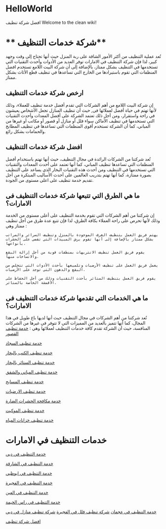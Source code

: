 # HelloWorld
افضل شركة تنظيف
Welcome to the clean wiki!

# ** شركة خدمات التنظيف**

تُعد عملية التنظيف من أكثر الأمور الشاقة على ربة المنزل حيث أنها تحتاج إلى وقت وجهد كبير، لذا فإن شركة التنظيف في الامارات توفر العديد من الأدوات وأحدث التقنيات التي تستخدمها في التنظيف بشكل ممتاز، بالإضافة إلى أن شركة البيت اللامع تستخدم افضل المنظفات التي تقوم باستيرادها من الخارج التي تساعدها في تنظيف قطع الأثاث بشكل ممتاز.

## **ارخص شركة خدمات التنظيف**

إن شركة البيت اللامع من أهم الشركات التي تقدم أفضل خدمة تنظيف للعملاء، وذلك لأنها تهتم في حياة أفضل لعملائها فى, حيث أن تنظيف المنازل تجعل الأشخاص يعيشون في راحة واستقرار، ومن أجل ذلك تعتمد الشركة على أفضل المعدات وأحدث التقنيات التي تستخدمها في تنظيف الأماكن سواء فلل أو منازل أو قصور أو مكاتب أو غيرها من المباني، كما أن الشركة تستخدم أقوى المنظفات التي تساعدها في تنظيف المطابخ والحمامات بشكل رائع.

## **افضل شركة خدمات التنظيف**

تُعد شركتنا من الشركات الرائدة في مجال التنظيف، حيث أنها تهتم باستخدام أفضل المنظفات التي تساعدها تنظيف المباني، كما أنها تعتمد على أحدث المعدات والتقنيات التي تستخدمها في التنظيف ومن أحدث هذه التقنيات البخار الذي يساعد على التنظيف بصورة ممتازة، كما أنها تهتم بتدريب العالمين على أحدث الأساليب المبتكرة من أجل تقديم خدمة تنظيف على اعلى مستوى من الجودة.

## **ما هي الطرق التي تتبعها شركة خدمات التنظيف فى الامارات؟**

إن شركتنا من أهم الشركات التي تقوم بخدمة التنظيف على أعلى مستوى من الخدمة وذلك لأنها تحرص على راحة العملاء بكافة الطرق، لذا فإن تتبع عدة طرق من أجل تنظيف ممتاز وهي :

    يهتم فريق العمل بتنظيف الغرف الموجودة بالمنزل وتنظيف السرائر والمراتب بشكل ممتاز بالإضافة إلى أنها تقوم برش المبيدات التي تقضي على الحشرات بأنواعها.

    يقوم فريق العمل تنظيف الانتريهات بمنظفات قوية من أجل إزالة البقع والاتساخات منها.

    يعمل فريق العمل على تنظيف الأرضيات وتلميعها بأحدث الأدوات التي تتخلص من البقع والدهون التي توجد على الأرضيات.

    يقوم فريق العمل بتنظيف الستائر بأحدث التقنيات وذلك من أجل الحفاظ على الأقمشة الخاصة بالستائر.

## **ما هي الخدمات التي تقدمها شركة خدمات التنظيف فى الامارات؟**

تُعد شركتنا من أهم الشركات في مجال التنظيف حيث أنها لديها باع طويل في هذا المجال، كما أنها تتميز بالعديد من المميزات التي لا تتوفر في غيرها من الشركات المنافسة، حيث أن الشركة تقدم كافة خدمات التنظيف لعملائها وهي :
[خدمة تنظيف القصور](https://baytlamie.com/cleaning-services/46/%d8%ae%d8%af%d9%85%d8%a7%d8%aa-%d8%b4%d8%b1%d9%83%d8%a7%d8%aa-%d8%a7%d9%84%d8%aa%d9%86%d8%b8%d9%8a%d9%81/)

[خدمة تنظيف السجاد](https://baytlamie.com/cleaning-services/703/%d8%b4%d8%b1%d9%83%d8%a9-%d8%aa%d9%86%d8%b8%d9%8a%d9%81-%d8%b3%d8%ac%d8%a7%d8%af/)

[خدمة تنظيف الكنب بالبخار](https://baytlamie.com/cleaning-services/505/%d8%b4%d8%b1%d9%83%d8%a9-%d8%aa%d9%86%d8%b8%d9%8a%d9%81-%d9%83%d9%86%d8%a8/)

[خدمة تنظيف الستائر بالبخار](https://baytlamie.com/cleaning-services/504/%d8%b4%d8%b1%d9%83%d8%a9-%d8%aa%d9%86%d8%b8%d9%8a%d9%81-%d8%b3%d8%aa%d8%a7%d8%a6%d8%b1-%d8%a8%d8%a7%d9%84%d8%a8%d8%ae%d8%a7%d8%b1/)

[خدمة تنظيف المباني والشقق](https://baytlamie.com/cleaning-services/656/%d8%b4%d8%b1%d9%83%d8%a9-%d8%aa%d9%86%d8%b8%d9%8a%d9%81-%d8%a7%d9%84%d9%85%d8%a8%d8%a7%d9%86%d9%8a/)

[خدمة تنظيف المسابح](https://baytlamie.com/cleaning-services/441/%d8%b4%d8%b1%d9%83%d8%a9-%d8%aa%d9%86%d8%b8%d9%8a%d9%81-%d9%85%d8%b3%d8%a7%d8%a8%d8%ad/)

[حدمة تنظيف الارضيات](https://baytlamie.com/cleaning-services/503/%d8%b4%d8%b1%d9%83%d8%a9-%d8%ac%d9%84%d9%89-%d9%88%d8%aa%d9%84%d9%85%d9%8a%d8%b9-%d8%b1%d8%ae%d8%a7%d9%85/)

[خدمة مكافحة الحشرات الضارة](https://baytlamie.com/cleaning-services/179/%d8%b4%d8%b1%d9%83%d8%a9-%d9%85%d9%83%d8%a7%d9%81%d8%ad%d8%a9-%d8%ad%d8%b4%d8%b1%d8%a7%d8%aa/)

[خدمة تنظيف الموكيت](https://baytlamie.com/cleaning-services/435/%d8%b4%d8%b1%d9%83%d8%a9-%d8%aa%d9%86%d8%b8%d9%8a%d9%81-%d9%85%d9%88%d9%83%d9%8a%d8%aa/)

[خدمة تنظيف خزانات المياه](https://baytlamie.com/cleaning-services/741/%d8%b4%d8%b1%d9%83%d8%a9-%d8%aa%d9%86%d8%b8%d9%8a%d9%81-%d8%ae%d8%b2%d8%a7%d9%86%d8%a7%d8%aa-%d9%85%d9%8a%d8%a7%d9%87/)
# **خدمات التنظيف في  الامارات**

[خدمة التنظيف في دبي](https://baytlamie.com/cleaning-services/152/%d8%ae%d8%af%d9%85%d8%a7%d8%aa-%d8%a7%d9%84%d8%aa%d9%86%d8%b8%d9%8a%d9%81-%d8%af%d8%a8%d9%8a/)

[خدمة التنظيف في الشارقة](https://baytlamie.com/%d8%aa%d9%86%d8%b8%d9%8a%d9%81-%d8%a7%d9%84%d8%b4%d8%a7%d8%b1%d9%82%d9%87/31160/%d8%b4%d8%b1%d9%83%d8%a9-%d8%aa%d9%86%d8%b8%d9%8a%d9%81-%d9%81%d9%8a-%d8%a7%d9%84%d8%b4%d8%a7%d8%b1%d9%82%d8%a9/)

[خدمة التنظيف في ابوظبي](https://baytlamie.com/%d8%aa%d9%86%d8%b8%d9%8a%d9%81-%d8%a7%d8%a8%d9%88%d8%b8%d8%a8%d9%8a/31176/%d8%b4%d8%b1%d9%83%d8%a9-%d8%aa%d9%86%d8%b8%d9%8a%d9%81-%d9%81%d9%8a-%d8%a7%d8%a8%d9%88%d8%b8%d8%a8%d9%8a/)

[خدمة التنظيف في الفجيرة](https://baytlamie.com/%d8%aa%d9%86%d8%b8%d9%8a%d9%81-%d8%a7%d9%84%d9%81%d8%ac%d9%8a%d8%b1%d8%a9/31163/%d8%b4%d8%b1%d9%83%d8%a9-%d8%aa%d9%86%d8%b8%d9%8a%d9%81-%d9%81%d9%8a-%d8%a7%d9%84%d9%81%d8%ac%d9%8a%d8%b1%d8%a9/)

[خدمة التنظيف في العين](https://baytlamie.com/%d8%aa%d9%86%d8%b8%d9%8a%d9%81-%d9%81%d9%89-%d8%a7%d9%84%d8%b9%d9%8a%d9%86/31186/%d8%b4%d8%b1%d9%83%d8%a9-%d8%aa%d9%86%d8%b8%d9%8a%d9%81-%d9%81%d9%8a-%d8%a7%d9%84%d8%b9%d9%8a%d9%86/)

[خدمة التنظيف في راس الخيمة](https://baytlamie.com/%d8%aa%d9%86%d8%b8%d9%8a%d9%81-%d8%b1%d8%a3%d8%b3-%d8%a7%d9%84%d8%ae%d9%8a%d9%85%d8%a9/31191/%d8%b4%d8%b1%d9%83%d8%a9-%d8%aa%d9%86%d8%b8%d9%8a%d9%81-%d9%81%d9%8a-%d8%b1%d8%a7%d8%b3-%d8%a7%d9%84%d8%ae%d9%8a%d9%85%d8%a9/)

[خدمة التنظيف في عجمان](https://baytlamie.com/%d8%aa%d9%86%d8%b8%d9%8a%d9%81-%d8%b9%d8%ac%d9%85%d8%a7%d9%86/31198/%d8%b4%d8%b1%d9%83%d8%a9-%d8%aa%d9%86%d8%b8%d9%8a%d9%81-%d9%81%d9%8a-%d8%b9%d8%ac%d9%85%d8%a7%d9%86/)
[شركة تنظيف فلل في الفجيرة](https://baytlamie.com/uncategorized/31213/%d8%b4%d8%b1%d9%83%d8%a9-%d8%aa%d9%86%d8%b8%d9%8a%d9%81-%d9%81%d9%84%d9%84-%d9%81%d9%8a-%d8%a7%d9%84%d9%81%d8%ac%d9%8a%d8%b1%d8%a9/)
[شركة تنظيف منازل في دبي](https://baytlamie.com/%d8%aa%d9%86%d8%b8%d9%8a%d9%81-%d8%af%d8%a8%d9%8a/31210/%d8%b4%d8%b1%d9%83%d8%a9-%d8%aa%d9%86%d8%b8%d9%8a%d9%81-%d9%85%d9%86%d8%a7%d8%b2%d9%84-%d8%af%d8%a8%d9%8a/)

[افضل شركة تنظيف](https://baytlamie.com)
